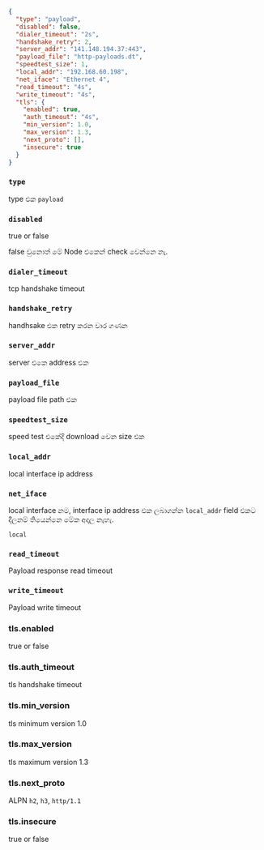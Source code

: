 ```json
{
  "type": "payload",
  "disabled": false,
  "dialer_timeout": "2s",
  "handshake_retry": 2,
  "server_addr": "141.148.194.37:443",
  "payload_file": "http-payloads.dt",
  "speedtest_size": 1,
  "local_addr": "192.168.60.198",
  "net_iface": "Ethernet 4",
  "read_timeout": "4s",
  "write_timeout": "4s",
  "tls": {
    "enabled": true,
    "auth_timeout": "4s",
    "min_version": 1.0,
    "max_version": 1.3,
    "next_proto": [],
    "insecure": true
  }
}
```

### `type`

type එක `payload`

### `disabled`

true or false

false වුනොත් මේ Node එකෙන් check වෙන්නෙ නැ.

### `dialer_timeout`

tcp handshake timeout

### `handshake_retry`

handhsake එක retry කරන වාර ගණන

### `server_addr`

server එකෙ address එක

### `payload_file`

payload file path එක

### `speedtest_size`

speed test එකේදි download වෙන size එක

### `local_addr`

local interface ip address

### `net_iface`

local interface නම, interface ip address එක ලබාගන්න `local_addr` field එකට දීලනම් තියෙන්නෙ මේක අදාල නැහැ.

`local`

### `read_timeout`

Payload response read timeout

### `write_timeout`

Payload write timeout

### tls.enabled

true or false

### tls.auth_timeout

tls handshake timeout

### tls.min_version

tls minimum version 1.0

### tls.max_version

tls maximum version 1.3

### tls.next_proto

ALPN `h2`, `h3`, `http/1.1`

### tls.insecure

true or false
